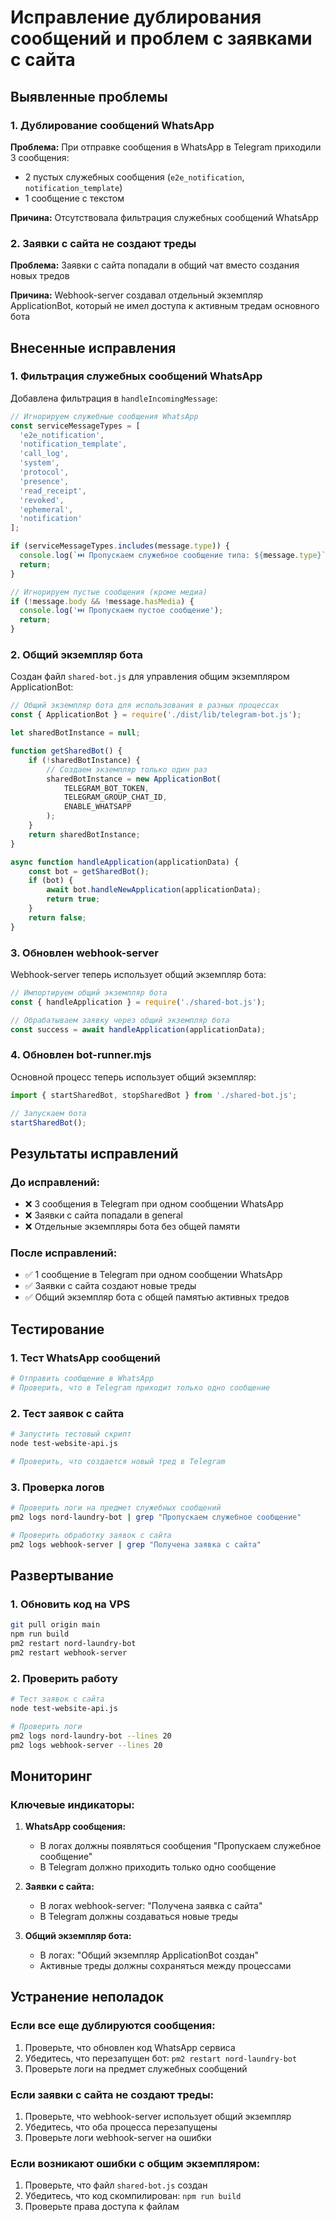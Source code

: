 # Исправление дублирования сообщений и проблем с заявками с сайта

## Выявленные проблемы

### 1. Дублирование сообщений WhatsApp
**Проблема:** При отправке сообщения в WhatsApp в Telegram приходили 3 сообщения:
- 2 пустых служебных сообщения (`e2e_notification`, `notification_template`)
- 1 сообщение с текстом

**Причина:** Отсутствовала фильтрация служебных сообщений WhatsApp

### 2. Заявки с сайта не создают треды
**Проблема:** Заявки с сайта попадали в общий чат вместо создания новых тредов

**Причина:** Webhook-server создавал отдельный экземпляр ApplicationBot, который не имел доступа к активным тредам основного бота

## Внесенные исправления

### 1. Фильтрация служебных сообщений WhatsApp

Добавлена фильтрация в `handleIncomingMessage`:

```typescript
// Игнорируем служебные сообщения WhatsApp
const serviceMessageTypes = [
  'e2e_notification',
  'notification_template', 
  'call_log',
  'system',
  'protocol',
  'presence',
  'read_receipt',
  'revoked',
  'ephemeral',
  'notification'
];

if (serviceMessageTypes.includes(message.type)) {
  console.log(`⏭️ Пропускаем служебное сообщение типа: ${message.type}`);
  return;
}

// Игнорируем пустые сообщения (кроме медиа)
if (!message.body && !message.hasMedia) {
  console.log('⏭️ Пропускаем пустое сообщение');
  return;
}
```

### 2. Общий экземпляр бота

Создан файл `shared-bot.js` для управления общим экземпляром ApplicationBot:

```javascript
// Общий экземпляр бота для использования в разных процессах
const { ApplicationBot } = require('./dist/lib/telegram-bot.js');

let sharedBotInstance = null;

function getSharedBot() {
    if (!sharedBotInstance) {
        // Создаем экземпляр только один раз
        sharedBotInstance = new ApplicationBot(
            TELEGRAM_BOT_TOKEN,
            TELEGRAM_GROUP_CHAT_ID,
            ENABLE_WHATSAPP
        );
    }
    return sharedBotInstance;
}

async function handleApplication(applicationData) {
    const bot = getSharedBot();
    if (bot) {
        await bot.handleNewApplication(applicationData);
        return true;
    }
    return false;
}
```

### 3. Обновлен webhook-server

Webhook-server теперь использует общий экземпляр бота:

```javascript
// Импортируем общий экземпляр бота
const { handleApplication } = require('./shared-bot.js');

// Обрабатываем заявку через общий экземпляр бота
const success = await handleApplication(applicationData);
```

### 4. Обновлен bot-runner.mjs

Основной процесс теперь использует общий экземпляр:

```javascript
import { startSharedBot, stopSharedBot } from './shared-bot.js';

// Запускаем бота
startSharedBot();
```

## Результаты исправлений

### До исправлений:
- ❌ 3 сообщения в Telegram при одном сообщении WhatsApp
- ❌ Заявки с сайта попадали в general
- ❌ Отдельные экземпляры бота без общей памяти

### После исправлений:
- ✅ 1 сообщение в Telegram при одном сообщении WhatsApp
- ✅ Заявки с сайта создают новые треды
- ✅ Общий экземпляр бота с общей памятью активных тредов

## Тестирование

### 1. Тест WhatsApp сообщений
```bash
# Отправить сообщение в WhatsApp
# Проверить, что в Telegram приходит только одно сообщение
```

### 2. Тест заявок с сайта
```bash
# Запустить тестовый скрипт
node test-website-api.js

# Проверить, что создается новый тред в Telegram
```

### 3. Проверка логов
```bash
# Проверить логи на предмет служебных сообщений
pm2 logs nord-laundry-bot | grep "Пропускаем служебное сообщение"

# Проверить обработку заявок с сайта
pm2 logs webhook-server | grep "Получена заявка с сайта"
```

## Развертывание

### 1. Обновить код на VPS
```bash
git pull origin main
npm run build
pm2 restart nord-laundry-bot
pm2 restart webhook-server
```

### 2. Проверить работу
```bash
# Тест заявок с сайта
node test-website-api.js

# Проверить логи
pm2 logs nord-laundry-bot --lines 20
pm2 logs webhook-server --lines 20
```

## Мониторинг

### Ключевые индикаторы:

1. **WhatsApp сообщения:**
   - В логах должны появляться сообщения "Пропускаем служебное сообщение"
   - В Telegram должно приходить только одно сообщение

2. **Заявки с сайта:**
   - В логах webhook-server: "Получена заявка с сайта"
   - В Telegram должны создаваться новые треды

3. **Общий экземпляр бота:**
   - В логах: "Общий экземпляр ApplicationBot создан"
   - Активные треды должны сохраняться между процессами

## Устранение неполадок

### Если все еще дублируются сообщения:
1. Проверьте, что обновлен код WhatsApp сервиса
2. Убедитесь, что перезапущен бот: `pm2 restart nord-laundry-bot`
3. Проверьте логи на предмет служебных сообщений

### Если заявки с сайта не создают треды:
1. Проверьте, что webhook-server использует общий экземпляр
2. Убедитесь, что оба процесса перезапущены
3. Проверьте логи webhook-server на ошибки

### Если возникают ошибки с общим экземпляром:
1. Проверьте, что файл `shared-bot.js` создан
2. Убедитесь, что код скомпилирован: `npm run build`
3. Проверьте права доступа к файлам
